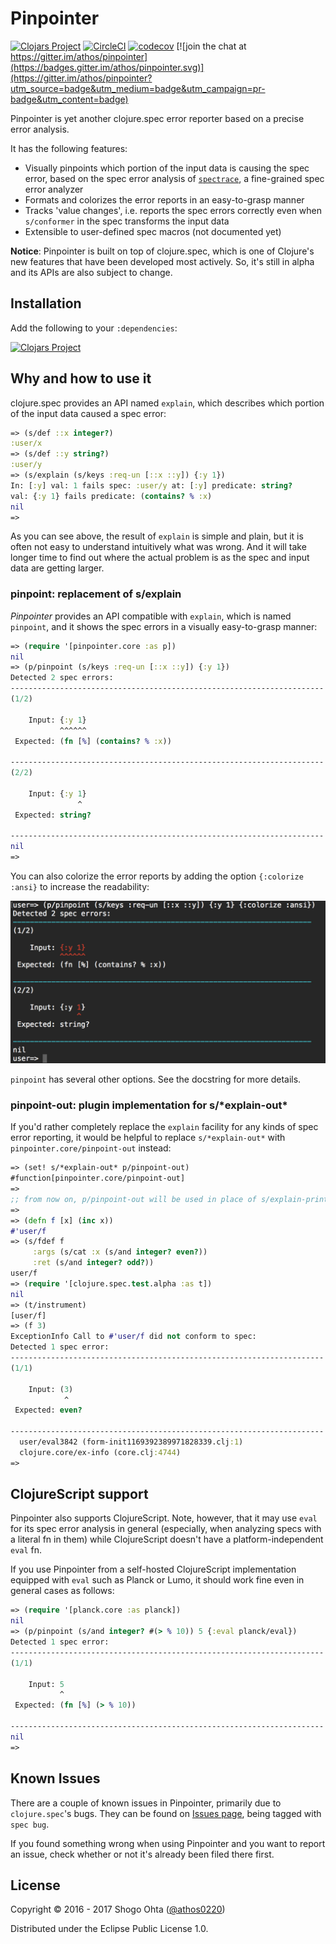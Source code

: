# Pinpointer
[![Clojars Project](https://img.shields.io/clojars/v/pinpointer.svg)](https://clojars.org/pinpointer)
[![CircleCI](https://circleci.com/gh/athos/Pinpointer.svg?style=shield)](https://circleci.com/gh/athos/Pinpointer)
[![codecov](https://codecov.io/gh/athos/Pinpointer/branch/master/graph/badge.svg)](https://codecov.io/gh/athos/Pinpointer)
[![join the chat at https://gitter.im/athos/pinpointer](https://badges.gitter.im/athos/pinpointer.svg)](https://gitter.im/athos/pinpointer?utm_source=badge&utm_medium=badge&utm_campaign=pr-badge&utm_content=badge)

Pinpointer is yet another clojure.spec error reporter based on a precise error analysis.

It has the following features:

- Visually pinpoints which portion of the input data is causing the spec error, based on the spec error analysis of [`spectrace`](https://github.com/athos/spectrace), a fine-grained spec error analyzer
- Formats and colorizes the error reports in an easy-to-grasp manner
- Tracks 'value changes', i.e. reports the spec errors correctly even when `s/conformer` in the spec transforms the input data
- Extensible to user-defined spec macros (not documented yet)

**Notice**: Pinpointer is built on top of clojure.spec, which is one of Clojure's new features that have been developed most actively. So, it's still in alpha and its APIs are also subject to change.

## Installation

Add the following to your `:dependencies`:

[![Clojars Project](https://clojars.org/pinpointer/latest-version.svg)](http://clojars.org/pinpointer)

## Why and how to use it

clojure.spec provides an API named `explain`, which describes which portion of the input data caused a spec error:

```clj
=> (s/def ::x integer?)
:user/x
=> (s/def ::y string?)
:user/y
=> (s/explain (s/keys :req-un [::x ::y]) {:y 1})
In: [:y] val: 1 fails spec: :user/y at: [:y] predicate: string?
val: {:y 1} fails predicate: (contains? % :x)
nil
=> 
```

As you can see above, the result of `explain` is simple and plain, but it is often not easy to understand intuitively what was wrong. And it will take longer time to find out where the actual problem is as the spec and input data are getting larger.

### pinpoint: replacement of s/explain

_Pinpointer_ provides an API compatible with `explain`, which is named `pinpoint`, and it shows the spec errors in a visually  easy-to-grasp manner:

```clj
=> (require '[pinpointer.core :as p])
nil
=> (p/pinpoint (s/keys :req-un [::x ::y]) {:y 1})
Detected 2 spec errors:
----------------------------------------------------------------------
(1/2)

    Input: {:y 1}
           ^^^^^^
 Expected: (fn [%] (contains? % :x))

----------------------------------------------------------------------
(2/2)

    Input: {:y 1}
               ^
 Expected: string?

----------------------------------------------------------------------
nil
=>
```


You can also colorize the error reports by adding the option `{:colorize :ansi}` to increase the readability:


<img src="doc/images/colorized-pinpoint-result.png" width="630">

`pinpoint` has several other options. See the docstring for more details.

### pinpoint-out: plugin implementation for s/\*explain-out\*

If you'd rather completely replace the `explain` facility for any kinds of spec error reporting, it would be helpful to replace `s/*explain-out*` with `pinpointer.core/pinpoint-out` instead:

```clj
=> (set! s/*explain-out* p/pinpoint-out)
#function[pinpointer.core/pinpoint-out]
=>
;; from now on, p/pinpoint-out will be used in place of s/explain-printer
=>
=> (defn f [x] (inc x))
#'user/f
=> (s/fdef f
     :args (s/cat :x (s/and integer? even?))
     :ret (s/and integer? odd?))
user/f
=> (require '[clojure.spec.test.alpha :as t])
nil
=> (t/instrument)
[user/f]
=> (f 3)
ExceptionInfo Call to #'user/f did not conform to spec:
Detected 1 spec error:
----------------------------------------------------------------------
(1/1)

    Input: (3)
            ^
 Expected: even?

----------------------------------------------------------------------
  user/eval3842 (form-init1169392389971828339.clj:1)
  clojure.core/ex-info (core.clj:4744)
=>
```

## ClojureScript support

Pinpointer also supports ClojureScript. Note, however, that it may use `eval` for its spec error analysis in general (especially, when analyzing specs with a literal fn in them) while ClojureScript doesn't have a platform-independent `eval` fn.

If you use Pinpointer from a self-hosted ClojureScript implementation equipped with `eval` such as Planck or Lumo, it should work fine even in general cases as follows:

```clj
=> (require '[planck.core :as planck])
nil
=> (p/pinpoint (s/and integer? #(> % 10)) 5 {:eval planck/eval})
Detected 1 spec error:
----------------------------------------------------------------------
(1/1)

    Input: 5
           ^
 Expected: (fn [%] (> % 10))

----------------------------------------------------------------------
nil
=>
```

## Known Issues

There are a couple of known issues in Pinpointer, primarily due to `clojure.spec`'s bugs. They can be found on [Issues page](https://github.com/athos/Pinpointer/issues?q=is%3Aissue+is%3Aopen+label%3A%22spec+bug%22), being tagged with `spec bug`.

If you found something wrong when using Pinpointer and you want to report an issue, check whether or not it's already been filed there first.

## License

Copyright © 2016 - 2017 Shogo Ohta ([@athos0220](https://twitter.com/athos0220))

Distributed under the Eclipse Public License 1.0.

